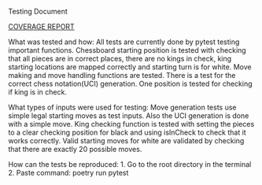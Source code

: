 Testing Document

[COVERAGE REPORT](https://arouvari.github.io/chess_ai/htmlcov/index.html)

What was tested and how:
    All tests are currently done by pytest testing important functions.
    Chessboard starting position is tested with checking that all pieces are in
    correct places, there are no kings in check, king starting locations are
    mapped correctly and starting turn is for white. Move making and
    move handling functions are tested. There is a test for the
    correct chess notation(UCI) generation. One position is tested for
    checking if king is in check.

What types of inputs were used for testing:
    Move generation tests use simple legal starting moves as test inputs.
    Also the UCI generation is done with a simple move.
    King checking function is tested with setting the pieces to a clear
    checking position for black and using isInCheck to check that it
    works correctly. Valid starting moves for white are validated by
    checking that there are exactly 20 possible moves.

How can the tests be reproduced:
    1. Go to the root directory in the terminal
    2. Paste command: poetry run pytest
